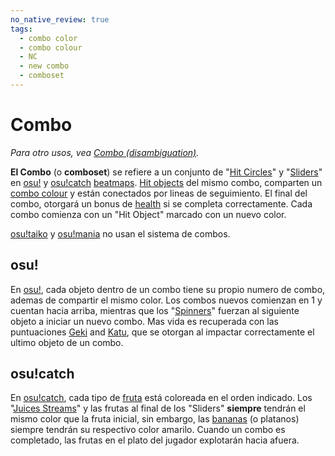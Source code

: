 ```yaml
---
no_native_review: true
tags:
  - combo color
  - combo colour
  - NC
  - new combo
  - comboset
---
```


# Combo

*Para otro usos, vea [Combo (disambiguation)](/wiki/Disambiguation/Combo).*

**El Combo** (o **comboset**) se refiere a un conjunto de "[Hit Circles](/wiki/Gameplay/Hit_object/Hit_circle)" y "[Sliders](/wiki/Gameplay/Hit_object/Slider)" en [osu!](/wiki/Game_mode/osu!) y [osu!catch](/wiki/Game_mode/osu!catch) [beatmaps](/wiki/Beatmap). [Hit objects](/wiki/Hit_object) del mismo combo, comparten un [combo colour](/wiki/Glossary/Combo_colour) y están conectados por lineas de seguimiento. El final del combo, otorgará un bonus de [health](/wiki/Gameplay/Health) si se completa correctamente. Cada combo comienza con un "Hit Object" marcado con un nuevo color.

[osu!taiko](/wiki/Game_mode/osu!taiko) y [osu!mania](/wiki/Game_mode/osu!mania) no usan el sistema de combos.

## osu!

En [osu!](/wiki/Game_mode/osu!), cada objeto dentro de un combo tiene su propio numero de combo, ademas de compartir el mismo color. Los combos nuevos comienzan en 1 y cuentan hacia arriba, mientras que los "[Spinners](/wiki/Gameplay/Hit_object/Spinner)" fuerzan al siguiente objeto a iniciar un nuevo combo. Mas vida es recuperada con las puntuaciones [Geki](/wiki/Gameplay/Judgement/Geki) and [Katu](/wiki/Gameplay/Judgement/Katu), que se otorgan al impactar correctamente el ultimo objeto de un combo.

## osu!catch

En [osu!catch](/wiki/Game_mode/osu!catch), cada tipo de [fruta](/wiki/Gameplay/Hit_object/Fruit) está coloreada en el orden indicado. Los "[Juices Streams](/wiki/Gameplay/Hit_object/Juice_stream)" y las frutas al final de los "Sliders" **siempre** tendrán el mismo color que la fruta inicial, sin embargo, las [bananas](/wiki/Gameplay/Hit_object/Banana) (o platanos) siempre tendrán su respectivo color amarilo. Cuando un combo es completado, las frutas en el plato del jugador explotarán hacia afuera.
